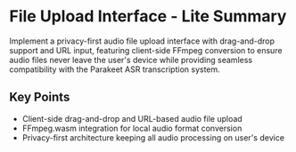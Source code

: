 # File Upload Interface - Lite Summary

Implement a privacy-first audio file upload interface with drag-and-drop support and URL input, featuring client-side FFmpeg conversion to ensure audio files never leave the user's device while providing seamless compatibility with the Parakeet ASR transcription system.

## Key Points
- Client-side drag-and-drop and URL-based audio file upload
- FFmpeg.wasm integration for local audio format conversion
- Privacy-first architecture keeping all audio processing on user's device